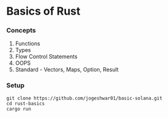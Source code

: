 # Basics of Rust

### Concepts

1. Functions
2. Types
3. Flow Control Statements
4. OOPS
5. Standard - Vectors, Maps, Option, Result 

### Setup

```
git clone https://github.com/jogeshwar01/basic-solana.git
cd rust-basics
cargo run
```